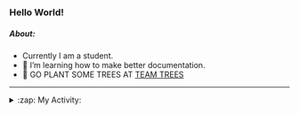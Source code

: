 ### Hello World!

##### About:
- Currently I am a student.
- 🌱 I’m learning how to make better documentation.
- 🌱 GO PLANT SOME TREES AT [TEAM TREES](https://teamtrees.org/)

---
<details>
  <summary>:zap: My Activity:</summary>
  
<!--START_SECTION:waka-->
![Code Time](http://img.shields.io/badge/Code%20Time-1%2C237%20hrs%2030%20mins-blue)

**I'm a Night 🦉** 

```text
🌞 Morning                2014 commits        ███░░░░░░░░░░░░░░░░░░░░░░   10.25 % 
🌆 Daytime                6605 commits        ████████░░░░░░░░░░░░░░░░░   33.62 % 
🌃 Evening                5655 commits        ███████░░░░░░░░░░░░░░░░░░   28.78 % 
🌙 Night                  5372 commits        ███████░░░░░░░░░░░░░░░░░░   27.34 % 
```
📅 **I'm Most Productive on Wednesday** 

```text
Monday                   2713 commits        ███░░░░░░░░░░░░░░░░░░░░░░   13.81 % 
Tuesday                  2705 commits        ███░░░░░░░░░░░░░░░░░░░░░░   13.77 % 
Wednesday                4639 commits        ██████░░░░░░░░░░░░░░░░░░░   23.61 % 
Thursday                 2595 commits        ███░░░░░░░░░░░░░░░░░░░░░░   13.21 % 
Friday                   2091 commits        ███░░░░░░░░░░░░░░░░░░░░░░   10.64 % 
Saturday                 1678 commits        ██░░░░░░░░░░░░░░░░░░░░░░░   08.54 % 
Sunday                   3225 commits        ████░░░░░░░░░░░░░░░░░░░░░   16.42 % 
```


📊 **This Week I Spent My Time On** 

```text
🔥 Editors: 
IntelliJ                 3 hrs 5 mins        ████████████░░░░░░░░░░░░░   48.01 % 
VS Code                  2 hrs 35 mins       ██████████░░░░░░░░░░░░░░░   40.40 % 
Android Studio           44 mins             ███░░░░░░░░░░░░░░░░░░░░░░   11.58 % 

🐱‍💻 Projects: 
java-springboot-projects 3 hrs 4 mins        ████████████░░░░░░░░░░░░░   47.95 % 
py-series                2 hrs 2 mins        ████████░░░░░░░░░░░░░░░░░   31.76 % 
vlsm-subnet              33 mins             ██░░░░░░░░░░░░░░░░░░░░░░░   08.65 % 
CSE224-Fundamentals-of-An31 mins             ██░░░░░░░░░░░░░░░░░░░░░░░   08.06 % 
Little Lemon             12 mins             █░░░░░░░░░░░░░░░░░░░░░░░░   03.35 % 
```


 Last Updated on 18/10/2023 22:12:01 UTC
<!--END_SECTION:waka-->
</details>
